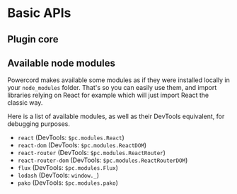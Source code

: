 <!--
  Copyright (c) 2020-2021 aetheryx & Cynthia K. Rey
  This work is licensed under a Creative Commons Attribution-NoDerivatives 4.0 International License.
  https://creativecommons.org/licenses/by-nd/4.0
-->

# Basic APIs
## Plugin core
<!-- todo: write stuff -->

## Available node modules
Powercord makes available some modules as if they were installed locally in your `node_modules` folder. That's so
you can easily use them, and import libraries relying on React for example which will just import React the classic
way.

Here is a list of available modules, as well as their DevTools equivalent, for debugging purposes.
 - `react` (DevTools: `$pc.modules.React`)
 - `react-dom` (DevTools: `$pc.modules.ReactDOM`)
 - `react-router` (DevTools: `$pc.modules.ReactRouter`)
 - `react-router-dom` (DevTools: `$pc.modules.ReactRouterDOM`)
 - `flux` (DevTools: `$pc.modules.Flux`)
 - `lodash` (DevTools: `window._`)
 - `pako` (DevTools: `$pc.modules.pako`)

